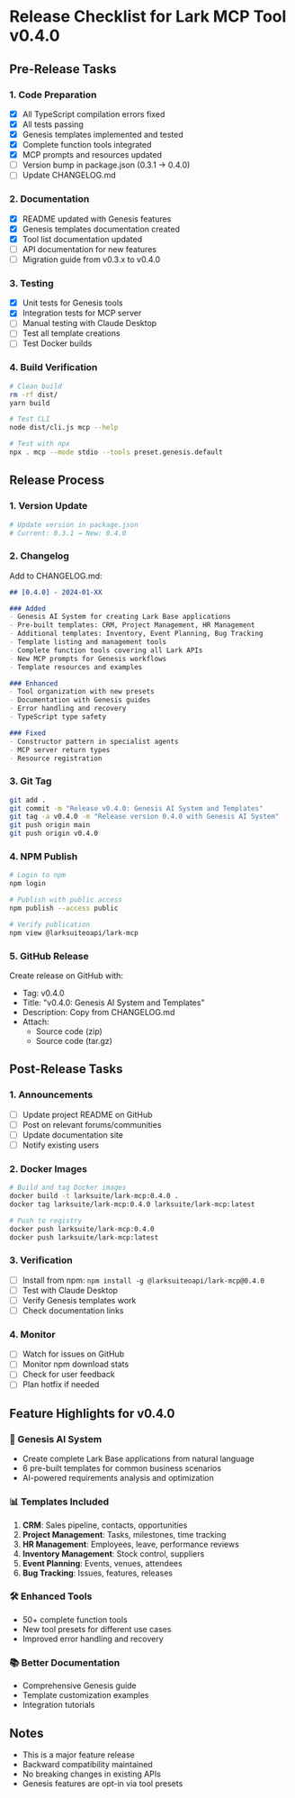 # Release Checklist for Lark MCP Tool v0.4.0

## Pre-Release Tasks

### 1. Code Preparation
- [x] All TypeScript compilation errors fixed
- [x] All tests passing
- [x] Genesis templates implemented and tested
- [x] Complete function tools integrated
- [x] MCP prompts and resources updated
- [ ] Version bump in package.json (0.3.1 → 0.4.0)
- [ ] Update CHANGELOG.md

### 2. Documentation
- [x] README updated with Genesis features
- [x] Genesis templates documentation created
- [x] Tool list documentation updated
- [ ] API documentation for new features
- [ ] Migration guide from v0.3.x to v0.4.0

### 3. Testing
- [x] Unit tests for Genesis tools
- [x] Integration tests for MCP server
- [ ] Manual testing with Claude Desktop
- [ ] Test all template creations
- [ ] Test Docker builds

### 4. Build Verification
```bash
# Clean build
rm -rf dist/
yarn build

# Test CLI
node dist/cli.js mcp --help

# Test with npx
npx . mcp --mode stdio --tools preset.genesis.default
```

## Release Process

### 1. Version Update
```bash
# Update version in package.json
# Current: 0.3.1 → New: 0.4.0
```

### 2. Changelog
Add to CHANGELOG.md:
```markdown
## [0.4.0] - 2024-01-XX

### Added
- Genesis AI System for creating Lark Base applications
- Pre-built templates: CRM, Project Management, HR Management
- Additional templates: Inventory, Event Planning, Bug Tracking
- Template listing and management tools
- Complete function tools covering all Lark APIs
- New MCP prompts for Genesis workflows
- Template resources and examples

### Enhanced
- Tool organization with new presets
- Documentation with Genesis guides
- Error handling and recovery
- TypeScript type safety

### Fixed
- Constructor pattern in specialist agents
- MCP server return types
- Resource registration
```

### 3. Git Tag
```bash
git add .
git commit -m "Release v0.4.0: Genesis AI System and Templates"
git tag -a v0.4.0 -m "Release version 0.4.0 with Genesis AI System"
git push origin main
git push origin v0.4.0
```

### 4. NPM Publish
```bash
# Login to npm
npm login

# Publish with public access
npm publish --access public

# Verify publication
npm view @larksuiteoapi/lark-mcp
```

### 5. GitHub Release
Create release on GitHub with:
- Tag: v0.4.0
- Title: "v0.4.0: Genesis AI System and Templates"
- Description: Copy from CHANGELOG.md
- Attach:
  - Source code (zip)
  - Source code (tar.gz)

## Post-Release Tasks

### 1. Announcements
- [ ] Update project README on GitHub
- [ ] Post on relevant forums/communities
- [ ] Update documentation site
- [ ] Notify existing users

### 2. Docker Images
```bash
# Build and tag Docker images
docker build -t larksuite/lark-mcp:0.4.0 .
docker tag larksuite/lark-mcp:0.4.0 larksuite/lark-mcp:latest

# Push to registry
docker push larksuite/lark-mcp:0.4.0
docker push larksuite/lark-mcp:latest
```

### 3. Verification
- [ ] Install from npm: `npm install -g @larksuiteoapi/lark-mcp@0.4.0`
- [ ] Test with Claude Desktop
- [ ] Verify Genesis templates work
- [ ] Check documentation links

### 4. Monitor
- [ ] Watch for issues on GitHub
- [ ] Monitor npm download stats
- [ ] Check for user feedback
- [ ] Plan hotfix if needed

## Feature Highlights for v0.4.0

### 🎯 Genesis AI System
- Create complete Lark Base applications from natural language
- 6 pre-built templates for common business scenarios
- AI-powered requirements analysis and optimization

### 📊 Templates Included
1. **CRM**: Sales pipeline, contacts, opportunities
2. **Project Management**: Tasks, milestones, time tracking
3. **HR Management**: Employees, leave, performance reviews
4. **Inventory Management**: Stock control, suppliers
5. **Event Planning**: Events, venues, attendees
6. **Bug Tracking**: Issues, features, releases

### 🛠️ Enhanced Tools
- 50+ complete function tools
- New tool presets for different use cases
- Improved error handling and recovery

### 📚 Better Documentation
- Comprehensive Genesis guide
- Template customization examples
- Integration tutorials

## Notes
- This is a major feature release
- Backward compatibility maintained
- No breaking changes in existing APIs
- Genesis features are opt-in via tool presets